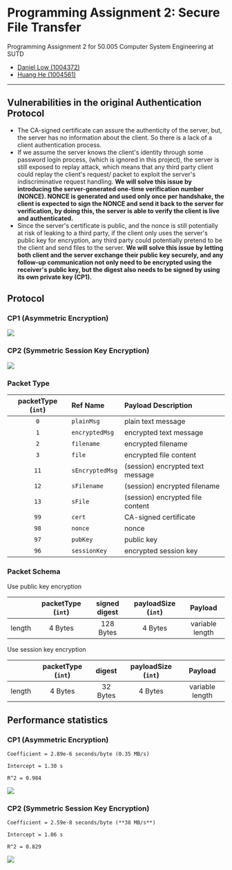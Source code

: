 # Programming Assignment 2: Secure File Transfer

Programming Assignment 2 for 50.005 Computer System Engineering at SUTD

-   [Daniel Low (1004372)](https://github.com/nexaitch)
-   [Huang He (1004561)](https://github.com/MarkHershey)

---

## Vulnerabilities in the original Authentication Protocol

-   The CA-signed certificate can assure the authenticity of the server, but, the server has no information about the client. So there is a lack of a client authentication process.
-   If we assume the server knows the client's identity through some password login process, (which is ignored in this project), the server is still exposed to replay attack, which means that any third party client could replay the client's request/ packet to exploit the server's indiscriminative request handling. **We will solve this issue by introducing the server-generated one-time verification number (NONCE). NONCE is generated and used only once per handshake, the client is expected to sign the NONCE and send it back to the server for verification, by doing this, the server is able to verify the client is live and authenticated.**
-   Since the server's certificate is public, and the nonce is still potentially at risk of leaking to a third party, if the client only uses the server's public key for encryption, any third party could potentially pretend to be the client and send files to the server. **We will solve this issue by letting both client and the server exchange their public key securely, and any follow-up communication not only need to be encrypted using the receiver's public key, but the digest also needs to be signed by using its own private key (CP1).**

## Protocol

### CP1 (Asymmetric Encryption)

![](imgs/CP1.png)

### CP2 (Symmetric Session Key Encryption)

![](imgs/CP2.png)

### Packet Type

| packetType (`int`) | Ref Name        | Payload Description              |
| :----------------: | :-------------- | :------------------------------- |
|        `0`         | `plainMsg`      | plain text message               |
|        `1`         | `encryptedMsg`  | encrypted text message           |
|        `2`         | `filename`      | encrypted filename               |
|        `3`         | `file`          | encrypted file content           |
|        `11`        | `sEncryptedMsg` | (session) encrypted text message |
|        `12`        | `sFilename`     | (session) encrypted filename     |
|        `13`        | `sFile`         | (session) encrypted file content |
|        `99`        | `cert`          | CA-signed certificate            |
|        `98`        | `nonce`         | nonce                            |
|        `97`        | `pubKey`        | public key                       |
|        `96`        | `sessionKey`    | encrypted session key            |

### Packet Schema

Use public key encryption

|        | packetType (`int`) | signed digest | payloadSize (`int`) |     Payload     |
| ------ | :----------------: | :-----------: | :-----------------: | :-------------: |
| length |      4 Bytes       |   128 Bytes   |       4 Bytes       | variable length |

Use session key encryption

|        | packetType (`int`) |  digest  | payloadSize (`int`) |     Payload     |
| ------ | :----------------: | :------: | :-----------------: | :-------------: |
| length |      4 Bytes       | 32 Bytes |       4 Bytes       | variable length |

## Performance statistics

### CP1 (Asymmetric Encryption)

```
Coefficient = 2.89e-6 seconds/byte (0.35 MB/s)

Intercept = 1.30 s

R^2 = 0.984
```

![](imgs/plot_CP1.png)

### CP2 (Symmetric Session Key Encryption)

```
Coefficient = 2.59e-8 seconds/byte (**38 MB/s**)

Intercept = 1.06 s

R^2 = 0.829
```

![](imgs/plot_CP2.png)
